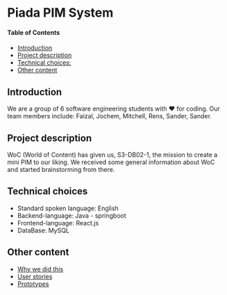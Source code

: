 # Piada PIM System

#### Table of Contents  
- [Introduction](#introduction)
- [Project description](#project-description)
- [Technical choices:](#technical-choices)
- [Other content](#other-content)

## Introduction
We are a group of 6 software engineering students with ❤️ for coding.
Our team members include: Faizal, Jochem, Mitchell, Rens, Sander, Sander.

## Project description
WoC (World of Content) has given us, S3-DB02-1, the mission to create a mini PIM to our liking. We received some general information about WoC and started brainstorming from there.



## Technical choices

- Standard spoken language: English
- Backend-language: Java - springboot
- Frontend-language: React.js
- DataBase: MySQL


## Other content

- [Why we did this](https://github.com/RensvGemert/S3-GP/blob/main/Why%20we%20did%20this%20-%20Our%20Project%20Plan.md)
- [User stories](https://github.com/RensvGemert/S3-GP/blob/main/user-stories.md)
- [Prototypes](https://github.com/RensvGemert/S3-GP/blob/main/Prototype-sketches.md)

